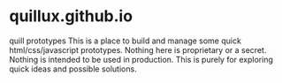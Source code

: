 # quillux.github.io
quill prototypes
This is a place to build and manage some quick html/css/javascript prototypes. Nothing here is proprietary or a secret. Nothing is intended to be used in production. This is purely for exploring quick ideas and possible solutions.
